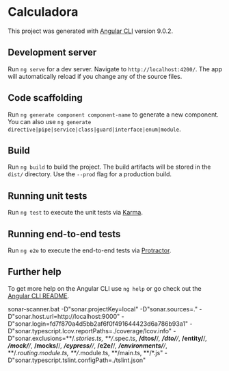 # Calculadora

This project was generated with [Angular CLI](https://github.com/angular/angular-cli) version 9.0.2.

## Development server

Run `ng serve` for a dev server. Navigate to `http://localhost:4200/`. The app will automatically reload if you change any of the source files.

## Code scaffolding

Run `ng generate component component-name` to generate a new component. You can also use `ng generate directive|pipe|service|class|guard|interface|enum|module`.

## Build

Run `ng build` to build the project. The build artifacts will be stored in the `dist/` directory. Use the `--prod` flag for a production build.

## Running unit tests

Run `ng test` to execute the unit tests via [Karma](https://karma-runner.github.io).

## Running end-to-end tests

Run `ng e2e` to execute the end-to-end tests via [Protractor](http://www.protractortest.org/).

## Further help

To get more help on the Angular CLI use `ng help` or go check out the [Angular CLI README](https://github.com/angular/angular-cli/blob/master/README.md).






sonar-scanner.bat -D"sonar.projectKey=local" -D"sonar.sources=." -D"sonar.host.url=http://localhost:9000" -D"sonar.login=fd7f870a4d5bb2af6f0f491644423d6a786b93a1" -D"sonar.typescript.lcov.reportPaths=./coverage/lcov.info" -D"sonar.exclusions=**/*.stories.ts, **/*.spec.ts, **/dtos/**/*, **/dto/**/*, **/entity/**/*, **/__mock__/**/*, **/__mocks__/**/*, **/cypress/**/*, **/e2e/**/*, **/environments/**/*, **/*.routing.module.ts, **/*.module.ts, **/main.ts, **/*.js" -D"sonar.typescript.tslint.configPath=./tslint.json"
